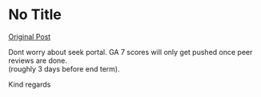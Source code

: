 # No Title

[Original Post](https://discourse.onlinedegree.iitm.ac.in/t/171500/3)

<p>Dont worry about seek portal. GA 7 scores will only get pushed once peer reviews are done.<br>
(roughly 3 days before end term).</p>
<p>Kind regards</p>